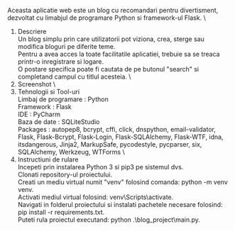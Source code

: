 Aceasta aplicatie web este un blog cu recomandari pentru divertisment, dezvoltat cu limabjul de programare Python si framework-ul Flask. \
1. Descriere \
    Un blog simplu prin care utilizatorii pot viziona, crea, sterge sau modifica bloguri pe diferite teme. \
    Pentru a avea acces la toate facilitatile aplicatiei, trebuie sa se treaca printr-o inregistrare si logare. \
    O postare specifica poate fi cautata de pe butonul "search" si completand campul cu titlul acesteia. \
2. Screenshot \
3. Tehnologii si Tool-uri \
    Limbaj de programare : Python \
    Framework : Flask \
    IDE : PyCharm \
    Baza de date : SQLiteStudio \
    Packages : autopep8, bcrypt, cffi, click, dnspython, email-validator, Flask, Flask-Bcrypt, Flask-Login, Flask-SQLAlchemy, Flask-WTF, idna, itsdangerous, Jinja2, MarkupSafe, pycodestyle, pycparser, six, SQLAlchemy, Werkzeug, WTForms \
4. Instructiuni de rulare \
Incepeti prin instalarea Python 3 si pip3 pe sistemul dvs.\
Clonati repository-ul proiectului.\
Creati un mediu virtual numit "venv" folosind comanda: python -m venv venv.\
Activati mediul virtual folosind: venv\Scripts\activate.\
Navigati in folderul proiectului si instalati pachetele necesare folosind: pip install -r requirements.txt.\
Puteti rula proiectul executand: python .\blog_project\main.py.